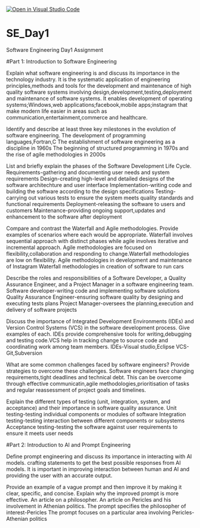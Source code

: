 [![Open in Visual Studio Code](https://classroom.github.com/assets/open-in-vscode-2e0aaae1b6195c2367325f4f02e2d04e9abb55f0b24a779b69b11b9e10269abc.svg)](https://classroom.github.com/online_ide?assignment_repo_id=18516118&assignment_repo_type=AssignmentRepo)
# SE_Day1
Software Engineering Day1 Assignment

#Part 1: Introduction to Software Engineering

Explain what software engineering is and discuss its importance in the technology industry.
It is the systematic application of engineering principles,methods and tools for the development and maintenance of high quality software systems involving design,development,testing,deployment and maintenance of software systems.
It enables development of operating systems;Windows,web applications;facebook,mobile apps;instagram that make modern life easier in areas such as communication,entertainment,commerce and healthcare.

Identify and describe at least three key milestones in the evolution of software engineering.
The development of programming languages,Fortran,C
The establishment of software engineering as a discipline in 1960s
The beginning of structured programming in 1970s and the rise of agile methodologies in 2000s

List and briefly explain the phases of the Software Development Life Cycle.
Requirements-gathering and documenting user needs and system requirements
Design-creating high-level and detailed designs of the software architechture and user interface
Implementation-writing code and building the software according to the design specifications
Testing-carrying out various tests to ensure the system meets quality standards and functional requirements
Deployment-releasing the software to users and customers
Maintenance-providing ongoing support,updates and enhancement to the software after deployment
 
Compare and contrast the Waterfall and Agile methodologies. Provide examples of scenarios where each would be appropriate.
Waterfall involves sequential approach with distinct phases while agile involves iterative and incremental approach.
Agile methodologies are focused on flexibility,collaboration and responding to change.Waterfall methodologies are low on flexibility.
Agile methodologies in development and maintenance of Instagram
Waterfall methodologies in creation of software to run cars

Describe the roles and responsibilities of a Software Developer, a Quality Assurance Engineer, and a Project Manager in a software engineering team.
Software developer-writing code and implementing software solutions
Quality Assurance Engineer-ensuring software quality by designing and executing tests plans
Project Manager-oversees the planning,execution and delivery of software projects

Discuss the importance of Integrated Development Environments (IDEs) and Version Control Systems (VCS) in the software development process. Give examples of each.
IDEs provide comprehensive tools for writing,debugging and testing code.VCS help in tracking change to source code and coordinating work among team members.
IDEs-Visual studio,Eclipse
VCS-Git,Subversion

What are some common challenges faced by software engineers? Provide strategies to overcome these challenges.
Software engineers face changing requirements,tight deadlines and technical debt.
This can be overcome through effective communicatin,agile methodologies,prioritisation of tasks and regular reassessment of project goals and timelines.

Explain the different types of testing (unit, integration, system, and acceptance) and their importance in software quality assurance.
Unit testing-testing individual components or modules of software
Integration testing-testing interaction between different components or subsystems
Acceptance testing-testing the software against user requirements to ensure it meets user needs

#Part 2: Introduction to AI and Prompt Engineering


Define prompt engineering and discuss its importance in interacting with AI models.
crafting statements to get the best possible responses from AI models.
It is important in improving interaction between human and AI and providing the user with an accurate output.

Provide an example of a vague prompt and then improve it by making it clear, specific, and concise. Explain why the improved prompt is more effective.
An article on a philosopher.
An article on Pericles and his involvement in Athenian politics.
The prompt specifies the philosopher of interest-Pericles
The prompt focuses on a particular area involving Pericles-Athenian politics
